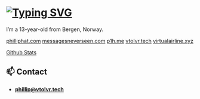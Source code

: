 # [![Typing SVG](https://readme-typing-svg.demolab.com/?lines=Hi,+i'm+Phillip)](https://philliphat.com)

I’m a 13-year-old from Bergen, Norway.

[philliphat.com](https://philliphat.com)
[messagesneverseen.com](https://messagesneverseen.com)
[p1h.me](https://p1h.me)
[vtolvr.tech](https://vtolvr.tech)
[virtualairline.xyz](https://virtualairline.xyz)

[Github Stats](https://github-readme.vtolvr.tech)

## 📫 Contact
- **[phillip@vtolvr.tech](mailto:phillip@vtolvr.tech)**
